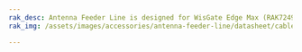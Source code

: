 ```yaml
---
rak_desc: Antenna Feeder Line is designed for WisGate Edge Max (RAK7249) Lightning Protection. This antenna feeder line is an NJ-NF adapter cable with a length of 3m and 5m, a cable type of LMR195, and an N-type connector as the antenna feeder.
rak_img: /assets/images/accessories/antenna-feeder-line/datasheet/cable.png

---
```


<rk-redirect to="/Product-Categories/Accessories/Feeder-Line-Cable/Datasheet/" />